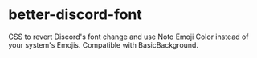 # better-discord-font
CSS to revert Discord's font change and use Noto Emoji Color instead of your system's Emojis. Compatible with BasicBackground.
